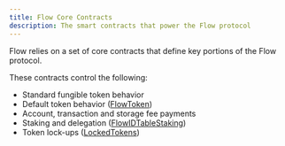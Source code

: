 ```yaml
---
title: Flow Core Contracts
description: The smart contracts that power the Flow protocol
---
```


Flow relies on a set of core contracts that define key portions of the 
Flow protocol. 

These contracts control the following:

- Standard fungible token behavior
- Default token behavior ([FlowToken](./flow-token))
- Account, transaction and storage fee payments
- Staking and delegation ([FlowIDTableStaking](./flow-id-table-staking))
- Token lock-ups ([LockedTokens](./locked-tokens))
